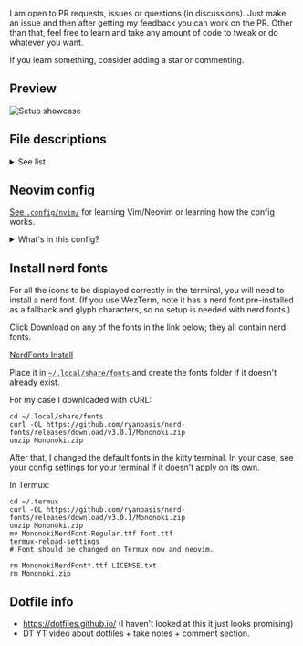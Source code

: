 I am open to PR requests, issues or questions (in discussions). Just make an
issue and then after getting my feedback you can work on the PR. Other than
that, feel free to learn and take any amount of code to tweak or do whatever
you want.

If you learn something, consider adding a star or commenting.


## Preview

![Setup showcase](https://github.com/FrostyNick/dotfiles/assets/57016218/dc492a6c-f389-45b4-b874-b4850f5ea08a)


## File descriptions

<details>
  <summary>See list</summary>

  ##### Legend
  `x`      = definitely works
  `!`      = supported with issues <br>
  `ip`     = planning support <br>
  ` `      = not supported <br>
  `%%%`    = not git pushed <br>

  ##### Descriptions
  | Config file                                                                            | Description                                            | Ubuntu | Termux | Windows 10 |
  | ---                                                                                    | ---                                                    | -      | -      | -          |
  | [~/.config/nvim/](.config/nvim/)                                                       | Neovim config; powerful text editor / PDE              | x      | !      | ip         |
  | [~/.config/doom/](.config/doom/)                                                       | Doom Emacs config; IDE I rarely use; favorite mode     | x      | ?      |
  | [~/.config/Vencord/](.config/Vencord)                                                  | Vencord is a Discord client                            | x      |        | x          |
  | [~/.config/VencordDesktop/VencordDesktop/themes/](.config/VencordDesktop/V.../themes/) | Vesktop is a (Discord) Vencord client                  | x      |        | x          |
  | [~/.config/alacritty.toml](.config/alacritty.toml)                                     | Terminal emulator (made for speed; .toml conf)         | x      |        | x          |
  | [~/.config/kitty/](.config/kitty)                                                      | Terminal emulator                                      | x      |
  | [~/.config/wezterm/](.config/wezterm)                                                  | Terminal emulator (more features built-in; .lua conf)  | x      |        | x          |
  | [~/.config/Kvantum/](.config/Kvantum)                                                  | Force dark mode on some apps                           | x      |
  | [~/.config/mimeapps.list](.config/mimeapps.list)                                       | Fix for i3 default links on Ubuntu                     | x      |
  | [~/.config/i3/](.config/i3)                                                            | Window Manager for X11 compositor on Linux             | x      |
  | [~/.config/picom.conf](.config/picom.conf)                                             | Compositor for X11; transparent windows, effects, etc. | x      |
  | [~/.config/screenkey.json](.config/screenkey.json)                                     | See keys typed on screen                               | x      |
  | [~/.config/zathura/](.config/zathura/)                                                 | Tiny vim-like PDF/epub/other viewer                    | x      |
  | [~/.termux/font.tff%%%](.termux/font.tff)                                              | Set default font in Termux                             |        | x      |
  | [~/.local/share/fonts/](.local/share/fonts)                                            | Set default font in Ubuntu                             | x      |
  | [~/.fzf](.fzf/)                                                                        | Fuzzy finder                                           | x      | !      |
  | [~/.newsboat/](.newsboat)                                                              | Terminal RSS+atom reader with vim keybinds in config   | x      | x      |
  | [~/.bashrc](.bashrc)                                                                   | Bash shell config                                      | x      | ?      |
  | [~/.bash_aliases](.bash_aliases)                                                       | Aliases for bash shell                                 | x      | x      |
  | [~/.profile](.profile)                                                                 | Another startup file found by default in Ubuntu 20.04  | x      |
 
</details>


## Neovim config

[See `.config/nvim/`](.config/nvim/) for learning Vim/Neovim or learning how
the config works.

<details>
    <summary>What's in this config?</summary>

- Working LSP. Search LSP in <kbd>leader + ?</kbd> for LSP
  keybinds.
    - <kbd>gr</kbd> - rename variable based on code context. (it won't mess up
      other variables)
    - <kbd>gd</kbd> - go to definition.
- Aggressively testing code and new plugins. Things might break once in a while.
- Space = leader key.
- Live server for web testing. <kbd>leader + l + l</kbd> - Toggle live
  server; there's no toggle in original plugin. Powered by
  barrett-ruth/live-server.nvim. Requires npm; yarn works too, see live-server
  readme and modify config.
- Sane defaults for coding, tabs, etc.
- Minimal look and feel.
- Startup time is about 32ms.
    - "VeryLazy" is about 65ms (doesn't include plugins that aren't loaded
  yet).
    - Note: Benchmarks vary a lot. Startup time for neovim plugins
  are 5-20x slower on Windows compared to Linux for some reason if you somehow
  get it running there based on my rough testing (native nvim + Wezterm).
- Several keybinds while being mindful about existing vim keybinds; especially
  if they're useful keybinds.
    - <kbd>leader + ,</kbd> to see previous files. In plain vim, <kbd>:bro
      o</kbd> is the shortest alternative.
    - <kbd>leader + t</kbd> to open terminal in a vertical split.
    - <kbd>leader + b</kbd> to switch/see buffers.
    - <kbd>leader + z + d</kbd> to get definition of a word. (Needs dependency
      `dict` to work and in some Linux distros you may also need another
      package for specifically the english/other-language part of dictionary.)
- Uses the Lazy plugin manager.
- 30+ plugins; plugin configuration is located in
  [...`/nvim/lua/frostynick/lazy.lua`](.config/nvim/lua/frostynick/lazy.lua)
    <!-- .config/nvim/lua/frostynick/lazy.lua -->
    <!-- if you're in vim remember gf - go to file for above -->
    - Telescope, Treesitter - A must have for Neovim.
    - Treesitter textobjects - For now you can <kbd>dif</kbd> to
      delete inside a function, <kbd>caf</kbd> to delete around a function,
      etc. There's a lot of potential for this since it's just the start of
      this part of the config.
    - Use nvim surround for many new keybinds. Starts with <kbd>ys</kbd> "you
      surround"
    - Format markdown tables with `:Tableize` or <kbd>leader + m + t</kbd>.
      Preview markdown in the web with `:MarkdownPreviewToggle` or <kbd>leader
      \+ m + m</kbd>. Requires `npm` or possibly `yarn` with config changes.
    - Git fugitive. Access with <kbd>leader + g + f</kbd>
    - Neorg support.
    - Comment.nvim (gcc to comment current line; gc(motions) to select where to
      comment; many vim like shortcuts supported)
    - Zen mode, Harpoon, Lua line.
    - Much more.
- Lua based plugins whenever it's better in speed or functionality.
- Not familiar with the keybinds for this config? <kbd>leader + ?</kbd>
  (leaderkey is space for everything)
- Rose pine theme. (The Showcase screenshot is likely outdated if it has a
  different theme)

</details>

## Install nerd fonts

For all the icons to be displayed correctly in the terminal, you will need to install a nerd font. (If you use WezTerm, note it has a nerd font pre-installed as a fallback and glyph characters, so no setup is needed with nerd fonts.)

Click Download on any of the fonts in the link below; they all contain nerd fonts.

[NerdFonts Install](https://nerdfonts.com/font-downloads)

Place it in [`~/.local/share/fonts`](.local/share/fonts) and create the fonts
folder if it doesn't already exist.

For my case I downloaded with cURL:
```
cd ~/.local/share/fonts
curl -OL https://github.com/ryanoasis/nerd-fonts/releases/download/v3.0.1/Mononoki.zip
unzip Mononoki.zip
```
After that, I changed the default fonts in the kitty terminal. In your case,
see your config settings for your terminal if it doesn't apply on its own.

In Termux:
```
cd ~/.termux
curl -OL https://github.com/ryanoasis/nerd-fonts/releases/download/v3.0.1/Mononoki.zip
unzip Mononoki.zip
mv MononokiNerdFont-Regular.ttf font.ttf
termux-reload-settings
# Font should be changed on Termux now and neovim.

rm MononokiNerdFont*.ttf LICENSE.txt
rm Mononoki.zip
```

<!--
## Vencord themes

# mv to
# vencord themes:
# https://raw.githubusercontent.com/Dyzean/Tokyo-Night/main/tokyo-night.theme.css

# (My preference) black mode + padding theme + modern notifications:

# Follow instructions: https://refact0r.github.io/midnight-discord/
# See ~/.config/VencordDesktop/VencordDesktop/themes/midnight.theme.css from my dotfiles for css variables to quickcss in Vencord to add opinionated padding + make the theme black rather than just dark.
# Add to Vencord: https://discord-extensions.github.io/modern-indicators/src/source.css

# video game themed discord:
# https://saltssaumure.github.io/pios-discord-theme/piOS.theme.css

# really cool but not lightweight probably because of background blur
# https://capnkitten.github.io/BetterDiscord/Themes/Translucence/css/source.css

# idk below
# https://discord-extensions.github.io/compact-userarea/src/source.css
-->


## Dotfile info

- https://dotfiles.github.io/ (I haven't looked at this it just looks promising)
- DT YT video about dotfiles + take notes + comment section.

